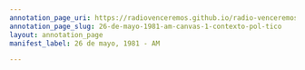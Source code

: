 ```yaml
---
annotation_page_uri: https://radiovenceremos.github.io/radio-venceremos-espanol-1/annotations/26-de-mayo-1981-am-canvas-1-contexto-pol-tico.json
annotation_page_slug: 26-de-mayo-1981-am-canvas-1-contexto-pol-tico
layout: annotation_page
manifest_label: 26 de mayo, 1981 - AM

---
```

